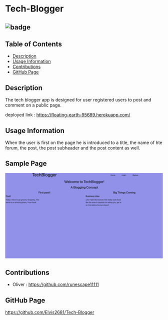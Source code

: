 # Tech-Blogger

## ![badge](https://img.shields.io/static/v1?label=Licence&message=MIT&color=blue&style=plastic)

## Table of Contents

- [Description](#Description)
- [Usage Information](#Usage-Information)
- [Contributions](#Contributions)
- [GitHub Page](#GitHub-Page)

## Description

The tech blogger app is designed for user registered users to post and comment on a public page.

deployed link : https://floating-earth-95689.herokuapp.com/

## Usage Information

When the user is first on the page he is introduced to a title, the name of hte forum, the post, the post subheader and the post content as well.

## Sample Page

![Screenshot of the Sample Page](./sample-page.png)

## Contributions

- Oliver : https://github.com/runescape11111

## GitHub Page

https://github.com/Elvis2681/Tech-Blogger
